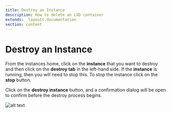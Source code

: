 ```yaml
---
title: Destroy an Instance
description: How to delete an LXD container
extends: _layouts.documentation
section: content
---
```


# Destroy an Instance

From the instances home, click on the **instance** that you want to destroy and then click on the **destroy tab** in the left-hand side. If the **instance** is running, then you will need to stop this. To stop the instance click on the **stop** button.

Click on the **destroy instance** button, and a confirmation dialog will be open to confirm before the destroy process begins.

![alt text](/assets/img/nuber/instance-destroy.png)
